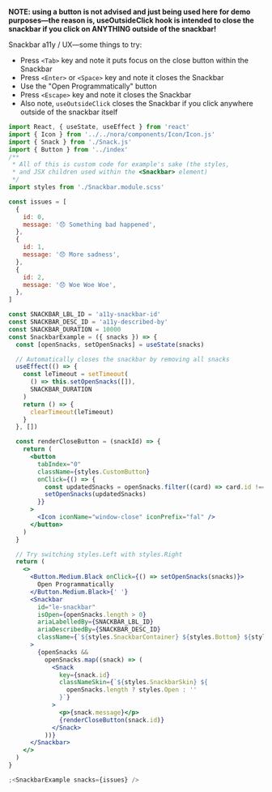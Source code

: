 **NOTE: using a button is not advised and just being used here for demo purposes—the reason is, useOutsideClick hook is intended to close the snackbar if you click on ANYTHING outside of the snackbar!**

Snackbar a11y / UX—some things to try:

- Press `<Tab>` key and note it puts focus on the close button within the Snackbar
- Press `<Enter>` or `<Space>` key and note it closes the Snackbar
- Use the "Open Programmatically" button
- Press `<Escape>` key and note it closes the Snackbar
- Also note, `useOutsideClick` closes the Snackbar if you click anywhere outside of the snackbar itself

```jsx
import React, { useState, useEffect } from 'react'
import { Icon } from '../../nora/components/Icon/Icon.js'
import { Snack } from './Snack.js'
import { Button } from '../index'
/**
 * All of this is custom code for example's sake (the styles,
 * and JSX children used within the <Snackbar> element)
 */
import styles from './Snackbar.module.scss'

const issues = [
  {
    id: 0,
    message: '😞 Something bad happened',
  },
  {
    id: 1,
    message: '😞 More sadness',
  },
  {
    id: 2,
    message: '😞 Woe Woe Woe',
  },
]

const SNACKBAR_LBL_ID = 'a11y-snackbar-id'
const SNACKBAR_DESC_ID = 'a11y-described-by'
const SNACKBAR_DURATION = 10000
const SnackbarExample = ({ snacks }) => {
  const [openSnacks, setOpenSnacks] = useState(snacks)

  // Automatically closes the snackbar by removing all snacks
  useEffect(() => {
    const leTimeout = setTimeout(
      () => this.setOpenSnacks([]),
      SNACKBAR_DURATION
    )
    return () => {
      clearTimeout(leTimeout)
    }
  }, [])

  const renderCloseButton = (snackId) => {
    return (
      <button
        tabIndex="0"
        className={styles.CustomButton}
        onClick={() => {
          const updatedSnacks = openSnacks.filter((card) => card.id !== snackId)
          setOpenSnacks(updatedSnacks)
        }}
      >
        <Icon iconName="window-close" iconPrefix="fal" />
      </button>
    )
  }

  // Try switching styles.Left with styles.Right
  return (
    <>
      <Button.Medium.Black onClick={() => setOpenSnacks(snacks)}>
        Open Programmatically
      </Button.Medium.Black>{' '}
      <Snackbar
        id="le-snackbar"
        isOpen={openSnacks.length > 0}
        ariaLabelledBy={SNACKBAR_LBL_ID}
        ariaDescribedBy={SNACKBAR_DESC_ID}
        className={`${styles.SnackbarContainer} ${styles.Bottom} ${styles.Left}`}
      >
        {openSnacks &&
          openSnacks.map((snack) => (
            <Snack
              key={snack.id}
              classNameSkin={`${styles.SnackbarSkin} ${
                openSnacks.length ? styles.Open : ''
              }`}
            >
              <p>{snack.message}</p>
              {renderCloseButton(snack.id)}
            </Snack>
          ))}
      </Snackbar>
    </>
  )
}

;<SnackbarExample snacks={issues} />
```
